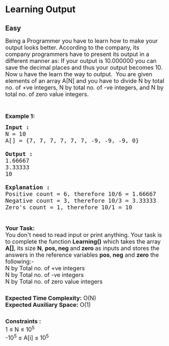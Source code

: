 # Learning Output
## Easy
<div class="problems_problem_content__Xm_eO"><p><span style="font-size:18px">Being a Programmer you have to learn how to make your output looks better. According to the company, its company programmers have to present its output in a different manner as: If your output is 10.000000 you can save the decimal places and thus your output becomes 10. Now u have the learn the way to output.&nbsp; You are given elements of an array A[N] and you have to divide N by&nbsp;total no. of +ve integers, N by total no. of -ve integers, and N by total no. of zero value integers.</span><br>
<br>
&nbsp;</p>

<p><span style="font-size:18px"><strong>Example 1:</strong></span></p>

<pre><span style="font-size:18px"><strong>Input : </strong>
N = 10
A[] = {7, 7, 7, 7, 7, 7, -9, -9, -9, 0}

<strong>Output : </strong>
1.66667
3.33333
10

<strong>Explanation :
</strong>Positive count = 6, therefore 10/6 = 1.66667
Negative count = 3, therefore 10/3 = 3.33333
Zero's count = 1, therefore 10/1 = 10</span></pre>

<p>&nbsp;</p>

<p><span style="font-size:18px"><strong>Your Task:&nbsp;&nbsp;</strong><br>
You don't need to read input or print anything. Your task is to complete the function <strong>Learning()</strong>&nbsp;which takes the array <strong>A[]</strong>, its size <strong>N</strong>, <strong>pos, neg </strong>and<strong> zero</strong><strong> </strong>as inputs and stores the answers in the reference variables <strong>pos</strong>,<strong> neg</strong> and <strong>zero</strong> the following:-<br>
N by Total no. of +ve integers<br>
N by Total no. of -ve integers<br>
N by Total no. of zero value integers</span></p>

<p><br>
<span style="font-size:18px"><strong>Expected Time Complexity:</strong> O(N)<br>
<strong>Expected Auxiliary Space:</strong> O(1)</span></p>

<p><br>
<span style="font-size:18px"><strong>Constraints :</strong><br>
1 ≤ N ≤ 10<sup>5</sup><br>
-10<sup>5</sup> ≤ A[i] ≤ 10<sup>5</sup></span></p>
</div>